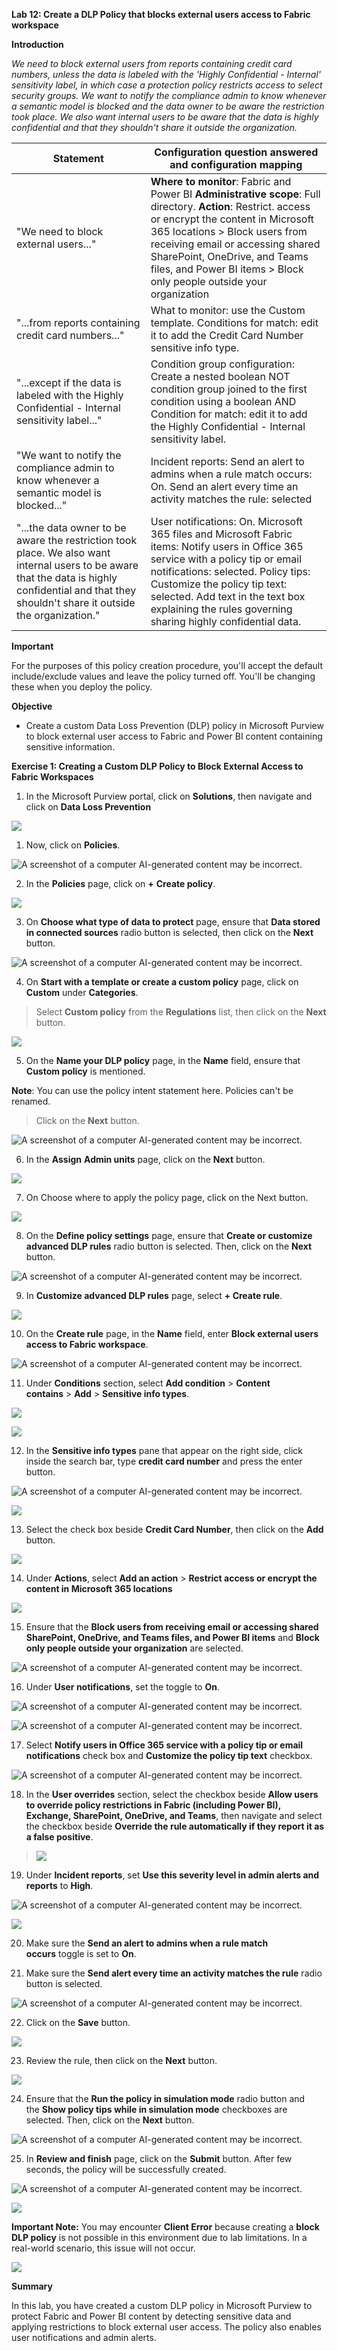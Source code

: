 **Lab 12: Create a DLP Policy that blocks external users access to
Fabric workspace**

**Introduction**

*We need to block external users from reports containing credit card
numbers, unless the data is labeled with the 'Highly Confidential -
Internal' sensitivity label, in which case a protection policy restricts
access to select security groups. We want to notify the compliance admin
to know whenever a semantic model is blocked and the data owner to be
aware the restriction took place. We also want internal users to be
aware that the data is highly confidential and that they shouldn't share
it outside the organization.*


| **Statement** | **Configuration question answered and configuration mapping** |
| ---  | --- |
|"We need to block external users..."           |       **Where to monitor**: Fabric and Power BI **Administrative scope**: Full directory. **Action**: Restrict.  access or encrypt the content in Microsoft 365 locations > Block users from receiving email or accessing shared SharePoint, OneDrive, and Teams files, and Power BI items > Block only people outside your organization |
|"...from reports containing credit card numbers..."| What to monitor: use the Custom template. Conditions for match: edit it to add the Credit Card Number sensitive info type.|
| "...except if the data is labeled with the Highly Confidential - Internal sensitivity label..."| Condition group configuration: Create a nested boolean NOT condition group joined to the first condition using a boolean AND Condition for match: edit it to add the Highly Confidential - Internal sensitivity label.|
| "We want to notify the compliance admin to know whenever a semantic model is blocked..."|Incident reports: Send an alert to admins when a rule match occurs: On. Send an alert every time an activity matches the rule: selected|
| "...the data owner to be aware the restriction took place. We also want internal users to be aware that the data is highly confidential and that they shouldn't share it outside the organization."| User notifications: On. Microsoft 365 files and Microsoft Fabric items: Notify users in Office 365 service with a policy tip or email notifications: selected. Policy tips: Customize the policy tip text: selected. Add text in the text box explaining the rules governing sharing highly confidential data.|

**Important**

For the purposes of this policy creation procedure, you'll accept the
default include/exclude values and leave the policy turned off. You'll
be changing these when you deploy the policy.

**Objective**

- Create a custom Data Loss Prevention (DLP) policy in Microsoft Purview
  to block external user access to Fabric and Power BI content
  containing sensitive information.

**Exercise 1: Creating a Custom DLP Policy to Block External Access to
Fabric Workspaces**

1.  In the Microsoft Purview portal, click on **Solutions**, then
    navigate and click on **Data Loss Prevention**

![](./media/image1.png)

1.  Now, click on **Policies**.

![A screenshot of a computer AI-generated content may be
incorrect.](./media/image2.png)

2.  In the **Policies** page, click on **+** **Create policy**.

![](./media/image3.png)

3.  On **Choose what type of data to protect** page, ensure that **Data
    stored in connected sources** radio button is selected, then click
    on the **Next** button.

![A screenshot of a computer AI-generated content may be
incorrect.](./media/image4.png)

4.  On **Start with a template or create a custom policy** page, click
    on **Custom** under **Categories**.

> Select **Custom policy** from the **Regulations** list, then click on
> the **Next** button.

![](./media/image5.png)

5.  On the **Name your DLP policy** page, in the **Name** field, ensure
    that **Custom policy** is mentioned.

**Note**: You can use the policy intent statement here. Policies can't
be renamed.

> Click on the **Next** button.

![A screenshot of a computer AI-generated content may be
incorrect.](./media/image6.png)

6.  In the **Assign** **Admin units** page, click on the **Next**
    button.

![](./media/image7.png)

7.  On Choose where to apply the policy page, click on the Next button.

![](./media/image8.png)

8.  On the **Define policy settings** page, ensure that **Create or
    customize advanced DLP rules** radio button is selected. Then, click
    on the **Next** button.

![A screenshot of a computer AI-generated content may be
incorrect.](./media/image9.png)

9.  In **Customize advanced DLP rules** page, select **+ Create rule**.

![](./media/image10.png)

10. On the **Create rule** page, in the **Name** field, enter **Block
    external users access to Fabric workspace**.

![A screenshot of a computer AI-generated content may be
incorrect.](./media/image11.png)

11. Under **Conditions** section, select **Add condition** \> **Content
    contains** \> **Add** \> **Sensitive info types**.

![](./media/image12.png)

![](./media/image13.png)

12. In the **Sensitive info types** pane that appear on the right side,
    click inside the search bar, type **credit card number** and press
    the enter button.

![A screenshot of a computer AI-generated content may be
incorrect.](./media/image14.png)

![](./media/image15.png)

13. Select the check box beside **Credit Card Number**, then click on
    the **Add** button.

![](./media/image16.png)

14. Under **Actions**, select **Add an action** \> **Restrict access or
    encrypt the content in Microsoft 365 locations**

![](./media/image17.png)

15. Ensure that the **Block users from receiving email or accessing
    shared SharePoint, OneDrive, and Teams files, and Power BI
    items** and **Block only people outside your organization** are
    selected.

![A screenshot of a computer AI-generated content may be
incorrect.](./media/image18.png)

16. Under **User notifications**, set the toggle to **On**.

![A screenshot of a computer AI-generated content may be
incorrect.](./media/image19.png)

![A screenshot of a computer AI-generated content may be
incorrect.](./media/image20.png)

17. Select **Notify users in Office 365 service with a policy tip or
    email notifications** check box and **Customize the policy tip
    text** checkbox.

![A screenshot of a computer AI-generated content may be
incorrect.](./media/image21.png)

18. In the **User overrides** section, select the checkbox beside
    **Allow users to override policy restrictions in Fabric (including
    Power BI), Exchange, SharePoint, OneDrive, and Teams**, then
    navigate and select the checkbox beside **Override the rule
    automatically if they report it as a false positive**.

> ![](./media/image22.png)

19. Under **Incident reports**, set **Use this severity level in admin
    alerts and reports** to **High**.

![A screenshot of a computer AI-generated content may be
incorrect.](./media/image23.png)

![](./media/image24.png)

20. Make sure the **Send an alert to admins when a rule match
    occurs** toggle is set to **On**.

21. Make sure the **Send alert every time an activity matches the
    rule** radio button is selected.

![A screenshot of a computer AI-generated content may be
incorrect.](./media/image25.png)

22. Click on the **Save** button.

![](./media/image26.png)

23. Review the rule, then click on the **Next** button.

![](./media/image27.png)

24. Ensure that the **Run the policy in simulation mode** radio button
    and the **Show policy tips while in simulation mode** checkboxes are
    selected. Then, click on the **Next** button.

![A screenshot of a computer AI-generated content may be
incorrect.](./media/image28.png)

25. In **Review and finish** page, click on the **Submit** button. After
    few seconds, the policy will be successfully created.

![A screenshot of a computer AI-generated content may be
incorrect.](./media/image29.png)

![](./media/image30.png)

**Important Note:** You may encounter **Client Error** because creating
a **block DLP policy** is not possible in this environment due to lab
limitations. In a real-world scenario, this issue will not occur.

![](./media/image31.png)

**Summary**

In this lab, you have created a custom DLP policy in Microsoft Purview
to protect Fabric and Power BI content by detecting sensitive data and
applying restrictions to block external user access. The policy also
enables user notifications and admin alerts.
